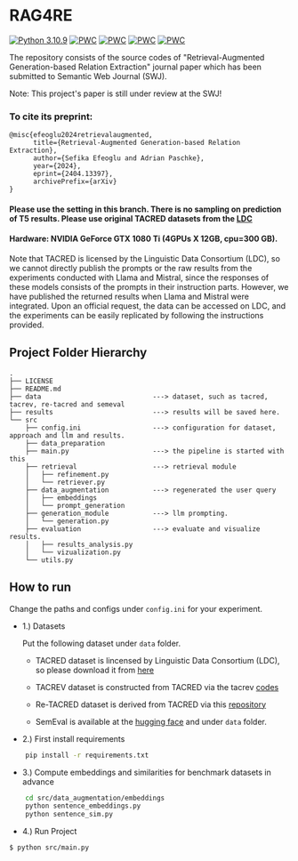 # RAG4RE
[![Python  3.10.9](https://img.shields.io/badge/python-3.10.9-blue.svg)](https://www.python.org/downloads/release/python-3109/)
[![PWC](https://img.shields.io/endpoint.svg?url=https://paperswithcode.com/badge/retrieval-augmented-generation-based-relation/relation-extraction-on-tacred)](https://paperswithcode.com/sota/relation-extraction-on-tacred?p=retrieval-augmented-generation-based-relation)
[![PWC](https://img.shields.io/endpoint.svg?url=https://paperswithcode.com/badge/retrieval-augmented-generation-based-relation/relation-extraction-on-tacred-revisited)](https://paperswithcode.com/sota/relation-extraction-on-tacred-revisited?p=retrieval-augmented-generation-based-relation)
[![PWC](https://img.shields.io/endpoint.svg?url=https://paperswithcode.com/badge/retrieval-augmented-generation-based-relation/relation-extraction-on-semeval-2010-task-8-1)](https://paperswithcode.com/sota/relation-extraction-on-semeval-2010-task-8-1?p=retrieval-augmented-generation-based-relation)
[![PWC](https://img.shields.io/endpoint.svg?url=https://paperswithcode.com/badge/retrieval-augmented-generation-based-relation/relation-extraction-on-re-tacred)](https://paperswithcode.com/sota/relation-extraction-on-re-tacred?p=retrieval-augmented-generation-based-relation)

The repository consists of the source codes of "Retrieval-Augmented Generation-based Relation Extraction" journal paper which has been submitted to Semantic Web Journal (SWJ).

Note: This project's paper is still under review at the SWJ!

### To cite its preprint:
```
@misc{efeoglu2024retrievalaugmented,
      title={Retrieval-Augmented Generation-based Relation Extraction}, 
      author={Sefika Efeoglu and Adrian Paschke},
      year={2024},
      eprint={2404.13397},
      archivePrefix={arXiv}
}
```


#### Please use the setting in this branch. There is no sampling on prediction of T5 results. Please use original TACRED datasets from the [LDC](https://catalog.ldc.upenn.edu/LDC2018T24)

#### Hardware: NVIDIA GeForce GTX 1080 Ti (4GPUs X 12GB, cpu=300 GB).

Note that TACRED is licensed by the Linguistic Data Consortium (LDC), so we cannot directly publish the prompts or the raw results from the experiments conducted with Llama and Mistral, since the responses of these models consists of the prompts in their instruction parts. However, we have published the returned results when Llama and Mistral were integrated. Upon an official request, the data can be accessed on LDC, and the experiments can be easily replicated by following the instructions provided.

## Project Folder Hierarchy

````
.
├── LICENSE
├── README.md
├── data                            ---> dataset, such as tacred, tacrev, re-tacred and semeval
├── results                         ---> results will be saved here.
└── src
    ├── config.ini                  ---> configuration for dataset, approach and llm and results.
    ├── data_preparation
    ├── main.py                     ---> the pipeline is started with this
    ├── retrieval                   ---> retrieval module
    │   ├── refinement.py
    │   └── retriever.py
    ├── data_augmentation           ---> regenerated the user query
    │   ├── embeddings
    │   └── prompt_generation
    ├── generation_module           ---> llm prompting.
    │   └── generation.py
    ├── evaluation                  ---> evaluate and visualize results. 
    │   ├── results_analysis.py
    │   └── vizualization.py
    └── utils.py                    
````
## How to run
Change the paths and configs under `config.ini` for your experiment.
* 1.) Datasets
  
   Put the following dataset under `data` folder.
  
   * TACRED dataset is lincensed by Linguistic Data Consortium (LDC), so please download it from [here](https://catalog.ldc.upenn.edu/LDC2018T24)
     
   * TACREV dataset is constructed from TACRED via the tacrev [codes](https://github.com/DFKI-NLP/tacrev)
     
   * Re-TACRED dataset is derived from TACRED via this [repository](https://github.com/gstoica27/Re-TACRED)

   * SemEval is available at the [hugging face](https://huggingface.co/datasets/sem_eval_2010_task_8) and under `data` folder.

* 2.) First install requirements
  
````bash
    pip install -r requirements.txt
````
* 3.) Compute embeddings and similarities for benchmark datasets in advance
````bash
    cd src/data_augmentation/embeddings
    python sentence_embeddings.py
    python sentence_sim.py
````
* 4.) Run Project
  
````bash
$ python src/main.py

````

